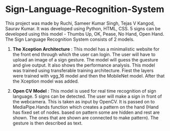 # Sign-Language-Recognition-System

This project was made by Ruchi, Sameer Kumar Singh, Tejas V Kangod, Saurav Kumar. It was developed using Python, HTML, CSS. 5 signs can be developed using this model - Thumbs Up, OK, Pease, No Hand, Open Hand.
The Sign Language Recognition System consists of 2 models.

1) **The Xception Architecture** : This model has a minimalistic website for the front end through which the user can login. The user will have to upload an image of a sign gesture. The model will guess the guesture and give output. It also shows the performance analysis. This model was trained using transferable training architecture. Fiest the layers were trained with vgg_16 model and then the MobileNet model. After that the Xception model was added.

2) **Open CV Model** : This model is used for real time recognition of sign language. 5 signs can be detected. The user will make a sign in front of the webcamera. This is taken as input by OpenCV. It is passed on to MediaPipe.Hands function which creates a pattern on the hand (Hand has fixed set of nodes. based on pattern some are hidden and rest are shown. The ones that are shown are connected to make pattern). The gesture is then described as text.
